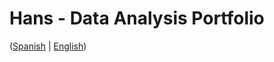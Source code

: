 # Hans - Data Analysis Portfolio 
([Spanish](https://github.com/HansAllTech/Hans_Data_Analysis_Portfolio/blob/main/Proyectos.md#tabla-de-contenido-es--en) | [English](https://github.com/HansAllTech/Hans_Data_Analysis_Portfolio/blob/main/Projects.md#table-of-content-es--en))                                  
                                                                                                                                                           
                                                                               
                                                                              
                                                    
                          
                       
                  
                            
          
     
    
   
 
  
